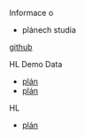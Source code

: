 Informace o 
- plánech studia

[github](https://github.com/kristl63/frontendui/tree/app-users)

HL Demo Data
- [plán](/lessons/psp/view/28c25266-daa4-4579-a32a-7a4394ee463d)
- [plán](/lessons/psp/edit/28c25266-daa4-4579-a32a-7a4394ee463d)

HL
- [plán](/lessons/psp/edit/a5085468-394f-4a8b-bf23-4e72a6a6d415)
